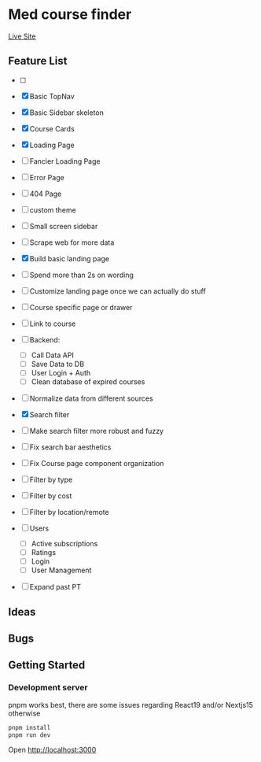 # Med course finder

[Live Site](https://med-courses.vercel.app/)

## Feature List

- [ ]
- [x] Basic TopNav
- [x] Basic Sidebar skeleton
- [x] Course Cards
- [x] Loading Page
- [ ] Fancier Loading Page
- [ ] Error Page
- [ ] 404 Page
- [ ] custom theme
- [ ] Small screen sidebar
- [ ] Scrape web for more data
- [x] Build basic landing page
- [ ] Spend more than 2s on wording
- [ ] Customize landing page once we can actually do stuff
- [ ] Course specific page or drawer
- [ ] Link to course
- [ ] Backend:

  - [ ] Call Data API
  - [ ] Save Data to DB
  - [ ] User Login + Auth
  - [ ] Clean database of expired courses

- [ ] Normalize data from different sources
- [x] Search filter
- [ ] Make search filter more robust and fuzzy
- [ ] Fix search bar aesthetics
- [ ] Fix Course page component organization
- [ ] Filter by type
- [ ] Filter by cost
- [ ] Filter by location/remote
- [ ] Users
  - [ ] Active subscriptions
  - [ ] Ratings
  - [ ] Login
  - [ ] User Management
- [ ] Expand past PT

## Ideas

## Bugs

## Getting Started

### Development server

pnpm works best, there are some issues regarding React19 and/or Nextjs15 otherwise

```bash
pnpm install
pnpm run dev
```

Open [http://localhost:3000](http://localhost:3000)
